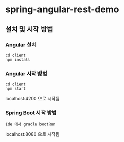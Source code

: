 # spring-angular-rest-demo

## 설치 및 시작 방법

### Angular 설치
```
cd client
npm install
```
### Angular 시작 방법
```
cd client
npm start
```
localhost:4200 으로 시작됨

### Spring Boot 시작 방법
```
Ide 에서 gradle bootRun
```
localhost:8080 으로 시작됨
